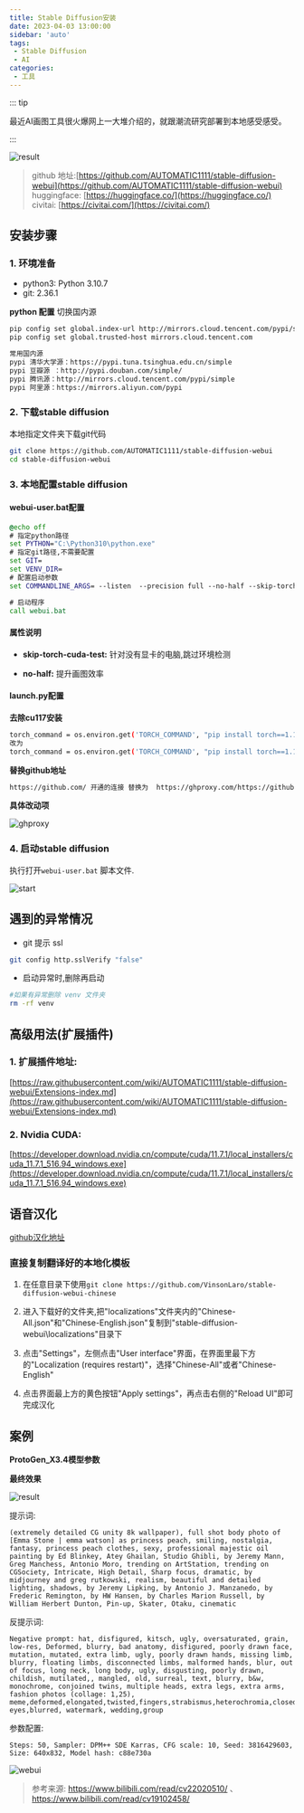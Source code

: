 ```yaml
---
title: Stable Diffusion安装
date: 2023-04-03 13:00:00
sidebar: 'auto'
tags: 
 - Stable Diffusion
 - AI
categories: 
 - 工具
---
```



::: tip

 最近AI画图工具很火爆网上一大堆介绍的，就跟潮流研究部署到本地感受感受。

:::

![result](/images/StableDiffusion/result.png)


>  github 地址:[https://github.com/AUTOMATIC1111/stable-diffusion-webui](https://github.com/AUTOMATIC1111/stable-diffusion-webui)    
>  huggingface: [https://huggingface.co/](https://huggingface.co/)    
>  civitai: [https://civitai.com/](https://civitai.com/)     



## 安装步骤
### 1. 环境准备
* python3: Python 3.10.7
* git:  2.36.1

__python 配置__
切换国内源

```bash
pip config set global.index-url http://mirrors.cloud.tencent.com/pypi/simple
pip config set global.trusted-host mirrors.cloud.tencent.com
```

```bash
常用国内源
pypi 清华大学源：https://pypi.tuna.tsinghua.edu.cn/simple
pypi 豆瓣源 ：http://pypi.douban.com/simple/
pypi 腾讯源：http://mirrors.cloud.tencent.com/pypi/simple
pypi 阿里源：https://mirrors.aliyun.com/pypi
```

### 2. 下载stable diffusion
本地指定文件夹下载git代码
```bash
git clone https://github.com/AUTOMATIC1111/stable-diffusion-webui
cd stable-diffusion-webui
```



### 3. 本地配置stable diffusion

#### __webui-user.bat配置__
```bat
@echo off
# 指定python路径
set PYTHON="C:\Python310\python.exe"
# 指定git路径,不需要配置
set GIT=
set VENV_DIR=
# 配置启动参数
set COMMANDLINE_ARGS= --listen  --precision full --no-half --skip-torch-cuda-test

# 启动程序
call webui.bat
```
#### __属性说明__
* __skip-torch-cuda-test:__ 针对没有显卡的电脑,跳过环境检测

* __no-half:__ 提升画图效率




#### __launch.py配置__

__去除cu117安装__
```bash
torch_command = os.environ.get('TORCH_COMMAND', "pip install torch==1.13.1+cu117 torchvision==0.14.1+cu117 --extra-index-url https://download.pytorch.org/whl/cu117")
改为
torch_command = os.environ.get('TORCH_COMMAND', "pip install torch==1.13.1 torchvision==0.14.1")
```

__替换github地址__
```bash
https://github.com/ 开通的连接 替换为  https://ghproxy.com/https://github.com/ 
```

__具体改动项__

![ghproxy](/images/StableDiffusion/ghproxy.jpg)


### 4. 启动stable diffusion
执行打开`webui-user.bat` 脚本文件.


![start](/images/StableDiffusion/start.jpg)


## 遇到的异常情况

* git 提示 ssl 
```bash
git config http.sslVerify "false"

```
* 启动异常时,删除再启动
```bash
#如果有异常删除 venv 文件夹
rm -rf venv
```


## 高级用法(扩展插件)

### 1. 扩展插件地址: 
[https://raw.githubusercontent.com/wiki/AUTOMATIC1111/stable-diffusion-webui/Extensions-index.md](https://raw.githubusercontent.com/wiki/AUTOMATIC1111/stable-diffusion-webui/Extensions-index.md)
### 2. Nvidia CUDA: 
[https://developer.download.nvidia.cn/compute/cuda/11.7.1/local_installers/cuda_11.7.1_516.94_windows.exe](https://developer.download.nvidia.cn/compute/cuda/11.7.1/local_installers/cuda_11.7.1_516.94_windows.exe)


##  语音汉化
[github汉化地址](https://github.com/VinsonLaro/stable-diffusion-webui-chinese)

### 直接复制翻译好的本地化模板
1. 在任意目录下使用`git clone https://github.com/VinsonLaro/stable-diffusion-webui-chinese`

2. 进入下载好的文件夹,把"localizations"文件夹内的"Chinese-All.json"和"Chinese-English.json"复制到"stable-diffusion-webui\localizations"目录下

3. 点击"Settings"，左侧点击"User interface"界面，在界面里最下方的"Localization (requires restart)"，选择"Chinese-All"或者"Chinese-English"

4. 点击界面最上方的黄色按钮"Apply settings"，再点击右侧的"Reload UI"即可完成汉化


## 案例

__ProtoGen_X3.4模型参数__

__最终效果__

![result](/images/StableDiffusion/result.png)


提示词:
```text
(extremely detailed CG unity 8k wallpaper), full shot body photo of [Emma Stone | emma watson] as princess peach, smiling, nostalgia, fantasy, princess peach clothes, sexy, professional majestic oil painting by Ed Blinkey, Atey Ghailan, Studio Ghibli, by Jeremy Mann, Greg Manchess, Antonio Moro, trending on ArtStation, trending on CGSociety, Intricate, High Detail, Sharp focus, dramatic, by midjourney and greg rutkowski, realism, beautiful and detailed lighting, shadows, by Jeremy Lipking, by Antonio J. Manzanedo, by Frederic Remington, by HW Hansen, by Charles Marion Russell, by William Herbert Dunton, Pin-up, Skater, Otaku, cinematic 
```

反提示词:
```text
Negative prompt: hat, disfigured, kitsch, ugly, oversaturated, grain, low-res, Deformed, blurry, bad anatomy, disfigured, poorly drawn face, mutation, mutated, extra limb, ugly, poorly drawn hands, missing limb, blurry, floating limbs, disconnected limbs, malformed hands, blur, out of focus, long neck, long body, ugly, disgusting, poorly drawn, childish, mutilated,, mangled, old, surreal, text, blurry, b&w, monochrome, conjoined twins, multiple heads, extra legs, extra arms, fashion photos (collage: 1,25), meme,deformed,elongated,twisted,fingers,strabismus,heterochromia,closed eyes,blurred, watermark, wedding,group 
```

参数配置:
```text
Steps: 50, Sampler: DPM++ SDE Karras, CFG scale: 10, Seed: 3816429603, Size: 640x832, Model hash: c88e730a
```





![webui](/images/StableDiffusion/webui.jpg)



> 参考来源: https://www.bilibili.com/read/cv22020510/ 、 https://www.bilibili.com/read/cv19102458/